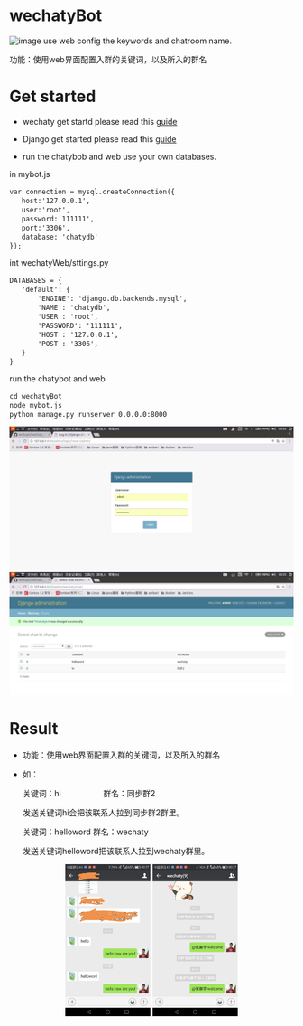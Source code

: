 # wechatyBot
![image](https://raw.githubusercontent.com/chatie/wechaty/master/image/wechaty-logo-en.png)
use web config the keywords and chatroom name.

功能：使用web界面配置入群的关键词，以及所入的群名
# Get started

- wechaty get startd please read this [guide](https://github.com/chatie/wechaty#getting-started)
- Django get started please read this [guide](http://www.runoob.com/django/django-tutorial.html)

- run the chatybob and web use your own databases.
 
 in mybot.js
 ```
 var connection = mysql.createConnection({
    host:'127.0.0.1',
    user:'root',
    password:'111111',
    port:'3306',
    database: 'chatydb'
});
 ```
 int wechatyWeb/sttings.py
 ```
 DATABASES = {
    'default': {
        'ENGINE': 'django.db.backends.mysql',
        'NAME': 'chatydb',
        'USER': 'root',
        'PASSWORD': '111111',
        'HOST': '127.0.0.1',
        'POST': '3306',
    }
}
 ```
run the chatybot and web
```
cd wechatyBot
node mybot.js
python manage.py runserver 0.0.0.0:8000
```
![image](https://github.com/sweetcczhang/wechatyBot/blob/master/picture/3.png)
![image](https://github.com/sweetcczhang/wechatyBot/blob/master/picture/4.png)

# Result
- 功能：使用web界面配置入群的关键词，以及所入的群名
- 如：
  
  关键词：hi                   群名：同步群2      
  
  发送关键词hi会把该联系人拉到同步群2群里。
  
  关键词：helloword            群名：wechaty     
  
  发送关键词helloword把该联系人拉到wechaty群里。
  
<div align="center">
<a target="_blank" href=" "><img src="https://github.com/sweetcczhang/wechatyBot/blob/master/picture/2.jpg?raw=true" border=0 width="30%"></a>
<a target="_blank" href=" "><img src="https://github.com/sweetcczhang/wechatyBot/blob/master/picture/1.jpg?raw=true" border=0 width="30%"></a>
</div>



